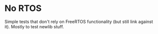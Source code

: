 # No RTOS

Simple tests that don't rely on FreeRTOS functionality (but still link against
it). Mostly to test newlib stuff.
